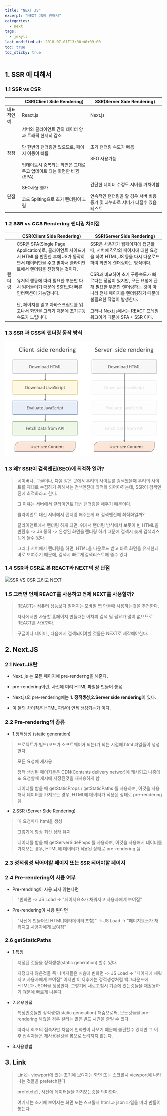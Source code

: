 ```yaml
---
title: "NEXT JS"
excerpt: "NEXT JS에 관해서"
categories:
  - next
tags:
  - jekyll
last_modified_at: 2018-07-01T13:00:00+09:00
toc: true
toc_sticky: true
---
```


## 1. SSR 에 대해서

### 1.1 SSR vs CSR

|             | CSR(Client Side Rendering)                                                                                                                                                                    | SSR(Server Side Rendering)                                                                                                  |
| ----------- | --------------------------------------------------------------------------------------------------------------------------------------------------------------------------------------------- | --------------------------------------------------------------------------------------------------------------------------- |
| 대표적인 예 | React.js                                                                                                                                                                                      | Next.js                                                                                                                     |
| 장점        | 서버와 클라이언트 간의 데이터 양과 트래픽 현저히 감소 <br><br> 단 한번의 랜더링만 있으므로, 페이지 이동이 빠름 <br><br> 업데이트시 중복되는 화면은 그대로 두고 업데이트 되는 화면만 바뀜(SPA) | 초기 랜더링 속도가 빠름 <br><br> SEO 사용가능                                                                               |
| 단점        | SEO사용 불가 <br><br> 코드 Spliting으로 초기 랜더링이 느림                                                                                                                                    | 간단한 데이터 수정도 서버를 거쳐야함 <br><br> 연속적인 랜더링을 할 경우 서버 비용 증가 및 과부화로 서버가 터질수 있음테스트 |

### 1.2 SSR vs CCS Rendering 랜더링 차이점

|        | CSR(Client Side Rendering)                                                                                                                                                                                                                                                                                                                                           | SSR(Server Side Rendering)                                                                                                                                                                                                                                                                                                                                                                        |
| ------ | -------------------------------------------------------------------------------------------------------------------------------------------------------------------------------------------------------------------------------------------------------------------------------------------------------------------------------------------------------------------- | ------------------------------------------------------------------------------------------------------------------------------------------------------------------------------------------------------------------------------------------------------------------------------------------------------------------------------------------------------------------------------------------------- |
| 랜더링 | CSR은 SPA(Single Page Application)로, 클라이언트 사이드에서 HTML을 반환한 후에 JS가 동작하면서 데이터만을 주고 받아서 클라이언트에서 렌더링을 진행하는 것이다. <br><br>유저의 행동에 따라 필요한 부분만 다시 읽어들이기 때문에 SSR보다 빠른 인터랙션이 가능합니다. <br><br> 단, 페이지를 읽고 자바스크립트를 읽고나서 화면을 그리기 때문에 초기구동 속도가 느립니다. | SSR은 사용자가 웹페이지에 접근할 때, 서버에 각각의 페이지에 대한 요청을 하여 HTML,JS 등을 다시 다운로드 하여 화면에 렌더링하는 방식이다. <br><br>CSR과 비교하여 초기 구동속도가 빠르다는 장점이 있지만, 모든 요청에 관해 필요한 부분만 렌더링하는 것이 아니라 전체 페이지를 렌더링하기 때문에 불필요한 작업이 발생한다. <br><br> 그러나 Next.js에서는 REACT 프레임워크이기 때문에 SPA + SSR 이다. |

### 1.3 SSR 과 CSS의 랜더링 동작 방식

<img src="/assets/images/next_img/rendering.PNG" alt="랜더링"/>

### 1.3 왜? SSR이 검색엔진(SEO)에 최적화 일까?

> 네이버나, 구글이나, 다음 같은 곳에서 우리의 사이트를 검색했을때 우리의 사이트를 제대로 수집하기 위해서는 검색엔진에 최적화 되어야하는데, SSR이 검색엔진에 최적화라고 한다.
>
> 그 이유는 서버에서 클라이언트 대신 랜더링을 해주기 떄문이다.
>
> 클라이언트 대신 서버에서 랜더링 해주는게 왜 검색엔진에 최적화일까?
>
> 클라이언트에서 랜더링 하게 되면, 위에서 랜더링 방식에서 보듯이 빈 HTML을 반환후 -> JS 동작 -> 완성된 화면을 랜더링 하기 때문에 검색시 늦게 검색리스트에 뜰수 있다.
>
> 그러나 서버에서 랜더링을 하면, HTML을 다운로드 받고 바로 화면을 유저한테 바로 보여주기 때문에, 검색시 빠르게 검색리스트에 뜰수 있다.

### 1.4 SSR과 CSR로 본 REACT와 NEXT의 장 단점

![SSR VS CSR 그리고 NEXT]("https://medium.com/@msj9121/next-js-%EC%A0%9C%EB%8C%80%EB%A1%9C-%EC%95%8C%EA%B3%A0-%EC%93%B0%EC%9E%90-8727f76614c9")

### 1.5 그러면 언제 REACT를 사용하고 언제 NEXT를 사용할까?

> REACT는 컴퓨터 성능보다 떨어지는 모바일 앱 만들때 사용하는것을 추천한다.
>
> 자사에서만 사용할 홈페이지 만들때는 어차피 검색 될 필요가 많이 없으므로 REACT를 사용한다.
>
> 구글이나 네이버 , 다음에서 검색되어야할 것들은 NEXT로 제작해야한다.

## 2. Next.JS

### 2.1 Next.JS란

- Next. js 는 모든 페이지에 pre-rendering을 해준다.

* pre-rendering이란, 사전에 미리 HTML 파일을 만들어 놓음

- Next.js의 pre-rendering에는 **1. 정적생성**,**2.Server side rendering**이 있다.

* 이 둘의 차이점은 HTML 파일이 언제 생성되는가 이다.

### 2.2 Pre-rendering의 종류

- 1.정적생성 (static generation)

> 프로젝트가 빌드(코드가 소프트웨어가 되는)가 되는 시점에 html 파일들이 생성한다.
>
> 모든 요청에 재사용
>
> 정적 생성된 페이지들은 CDN(Contents delivery networ)에 캐시되고 나중에 또 요청할때 캐시에 저장된것을 재사용하게 함
>
> 데이터를 받을 때 getStaticProps / getStaticPaths 를 사용하며, 이것을 사용해서 데이터를 가져오는 경우, HTML에 데이터가 적용된 상태로 pre-rendering 됨

- 2.SSR (Server Side Rendering)

> 매 요청마다 html을 생성
>
> 그렇기에 항상 최산 상태 유지
>
> 데이터를 받을 때 getServerSideProps 를 사용하며, 이것을 사용해서 데이터를 가져오는 경우, HTML에 데이터가 적용된 상태로 pre-rendering 됨

### 2.3 정적생성 되어야할 페이지 또는 SSR 되어야할 페이지

### 2.4 Pre-rendering이 사용 여부

- Pre-rendring이 사용 되지 않는다면

> "빈화면 -> JS Load -> "페이지요소가 채워지고 사용자에게 보여짐"

- Pre-rendering이 사용 된다면

> "사전에 만들어진 HTML(메타데이터 포함)" -> JS Load -> "페이지요소가 채워지고 사용자에게 보여짐"

### 2.6 getStaticPaths

- 1.특징

> 지정된 것들을 정적생성(static generation) 할수 있다.
>
> 지정되자 않은것들 즉 나머지들은 처음에 빈화면 -> JS Load -> "페이지에 채워지고 사용자에게 보여짐" 이지만 이 이후에는 정적생성처럼 백그라운드에 HTML과 JSON을 생성한다. 그렇기에 새로고침시 기존에 있는것들을 재활용하기 떄문에 빠르게 나온다.

- 2.유용한점

> 특정인것들만 정적생성(static generation) 해줌으로써, 모든것들을 pre-rendering 해줬을 경우 걸리는 많은 빌드 시간을 줄일 수 있다.
>
> 따라서 최초의 접속자만 처음에 빈화면이 나오기 떄문에 불편할수 있지만 그 이후 접속자들은 재사용된것을 봄으로 느려지지 않는다.

- 3.사용방법

## 3. Link

> Link는 viewport에 있는 초기에 보여지는 화면 또는 스크롤시 viewport에 나타나는 것들을 prefetch한다
>
> prefetch란, 사전에 데이터들을 가져오는것을 의미한다.
>
> 여기서는 초기에 보여지는 화면 또는 스크롤시 html 과 json 파일을 미리 만들어 놓는다.
